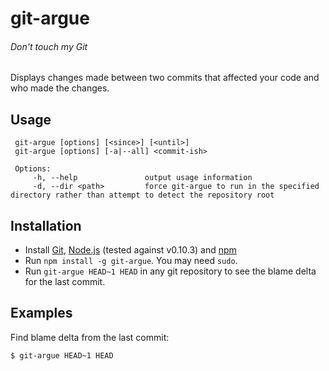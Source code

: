 # git-argue
###### Don't touch my Git
Displays changes made between two commits that affected your code and who made the changes.

## Usage
     git-argue [options] [<since>] [<until>]
     git-argue [options] [-a|--all] <commit-ish>

     Options:
         -h, --help               output usage information
         -d, --dir <path>         force git-argue to run in the specified directory rather than attempt to detect the repository root
      
## Installation

- Install [Git](http://git-scm.com/), [Node.js](http://nodejs.org/) (tested against v0.10.3) and [npm](https://npmjs.org/)
- Run ``npm install -g git-argue``. You may need ``sudo``.
- Run ``git-argue HEAD~1 HEAD`` in any git repository to see the blame delta for the last commit.

## Examples

Find blame delta from the last commit:

	$ git-argue HEAD~1 HEAD